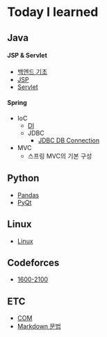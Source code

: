 # Today I learned
## Java
#### JSP & Servlet
* [백엔드 기초](jspsvlt/backend.md)
* [JSP](jspsvlt/jsp.md)
* [Servlet](jspsvlt/servlet.md)
#### Spring
* IoC
  * [DI](spring/ioc/di.md)
  * JDBC
    * [JDBC DB Connection](spring/jdbc/connection.md)
* MVC
  * 스프링 MVC의 기본 구성

## Python
* [Pandas](python/pandas.md)
* [PyQt](python/pyqt.md)

## Linux
* [Linux](linux/linux.md)

## Codeforces
* [1600-2100](codeforces/1600-2100.md)

## ETC
* [COM](etc/com.md)
* [Markdown 문법](etc/md.md)